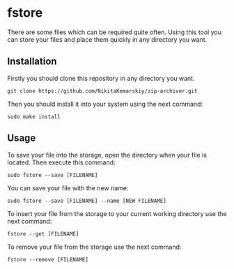 # fstore
There are some files which can be required quite often. Using this tool you can store your files and place them quickly in any directory you want.

## Installation

Firstly you should clone this repository in any directory you want.

```
git clone https://github.com/NikitaKemarskiy/zip-archiver.git
```

Then you should install it into your system using the next command:

```
sudo make install
```

## Usage

To save your file into the storage, open the directory when your file is located. Then execute this command:

```
sudo fstore --save [FILENAME]
```

You can save your file with the new name:

```
sudo fstore --save [FILENAME] --name [NEW FILENAME]
```

To insert your file from the storage to your current working directory use the next command:

```
fstore --get [FILENAME]
```

To remove your file from the storage use the next command:

```
fstore --remove [FILENAME]
```